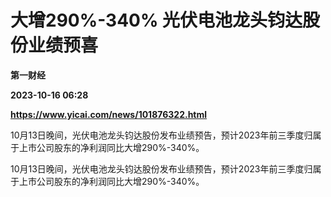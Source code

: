 # 大增290%-340% 光伏电池龙头钧达股份业绩预喜
**第一财经**

**2023-10-16 06:28**

**https://www.yicai.com/news/101876322.html**

10月13日晚间，光伏电池龙头钧达股份发布业绩预告，预计2023年前三季度归属于上市公司股东的净利润同比大增290%-340%。

10月13日晚间，光伏电池龙头钧达股份发布业绩预告，预计2023年前三季度归属于上市公司股东的净利润同比大增290%-340%。